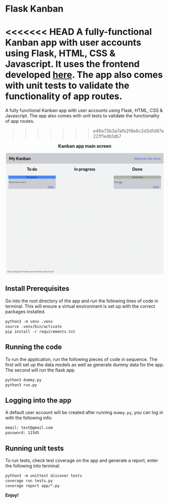 
# Flask Kanban

<<<<<<< HEAD
A fully-functional Kanban app with user accounts using Flask, HTML, CSS & Javascript. It uses the frontend developed [here](https://github.com/gwpicard/basic-kanban). The app also comes with unit tests to validate the functionality of app routes.
=======
A fully functional Kanban app with user accounts using Flask, HTML, CSS & Javascript. The app also comes with unit tests to validate the functionality of app routes.
>>>>>>> e46e73b3a7afb2f8e6c2d3d1d97a221f1edb1db7

<p align="center">
<b>Kanban app main screen</b>
</p>

<p align="center">
<img src="./example.png" alt="Kanban main page" width="500">
</p>

## Install Prerequisites

Go into the root directory of the app and run the following lines of code in terminal. This will ensure a virtual environment is set up with the correct packages installed.

```
python3 -m venv .venv
source .venv/bin/activate
pip install -r requirements.txt
```

## Running the code

To run the application, run the following pieces of code in sequence. The first will set up the data models as well as generate dummy data for the app. The second will run the flask app.

```
python3 dummy.py
python3 run.py
```

## Logging into the app

A default user account will be created after running `dummy.py`, you can log in with the following info:

```
email: test@gmail.com
password: 12345
```

## Running unit tests

To run tests, check test coverage on the app and generate a report, enter the following into terminal.

```
python3 -m unittest discover tests
coverage run tests.py
coverage report app/*.py
```

**Enjoy!**
